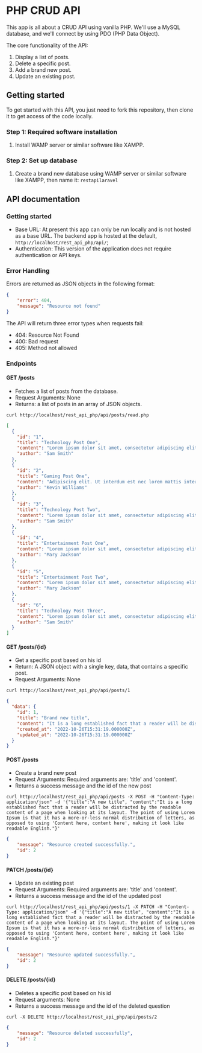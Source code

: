 # PHP CRUD API


This app is all about a CRUD API using vanilla PHP.
We'll use a MySQL database, and we'll connect by using PDO (PHP Data Object).

The core functionality of the API:

1. Display a list of posts.
2. Delete a specific post.
3. Add a brand new post.
4. Update an existing post.


## Getting started

To get started with this API, you just need to fork this repository, then clone it to get access of the code
locally.

### Step 1: Required software installation

1. Install WAMP server or similar software like XAMPP.


### Step 2: Set up database

1. Create a brand new database using WAMP server or similar software like XAMPP, then name it: `restapilaravel`


## API documentation

### Getting started

- Base URL: At present this app can only be run locally and is not hosted as a base URL. The backend app is hosted at the default, `http://localhost/rest_api_php/api/`; 
- Authentication: This version of the application does not require authentication or API keys.

### Error Handling

Errors are returned as JSON objects in the following format:

```json
{
    "error": 404,
    "message": "Resource not found"
}
```
The API will return three error types when requests fail:

- 404: Resource Not Found
- 400: Bad request 
- 405: Method not allowed

### Endpoints

#### GET /posts

- Fetches a list of posts from the database.
- Request Arguments: None
- Returns: a list of posts in an array of JSON objects.

`curl http://localhost/rest_api_php/api/posts/read.php`

```json
[
  {
    "id": "1",
    "title": "Technology Post One",
    "content": "Lorem ipsum dolor sit amet, consectetur adipiscing elit. Ut interdum est nec lorem mattis interdum. Cras augue est, interdum eu consectetur et, faucibus vel turpis. Etiam pulvinar, enim quis elementum iaculis, tortor sapien eleifend eros, vitae rutrum augue quam sed leo. Vivamus fringilla, diam sit amet vestibulum vulputate, urna risus hendrerit arcu, vitae fringilla odio justo vulputate neque. Nulla a massa sed est vehicula rhoncus sit amet quis libero. Integer euismod est quis turpis hendrerit, in feugiat mauris laoreet. Vivamus nec laoreet neque. Cras condimentum aliquam nunc nec maximus. Cras facilisis eros quis leo euismod pharetra sed cursus orci.",
    "author": "Sam Smith"
  },
  {
    "id": "2",
    "title": "Gaming Post One",
    "content": "Adipiscing elit. Ut interdum est nec lorem mattis interdum. Cras augue est, interdum eu consectetur et, faucibus vel turpis. Etiam pulvinar, enim quis elementum iaculis, tortor sapien eleifend eros, vitae rutrum augue quam sed leo. Vivamus fringilla, diam sit amet vestibulum vulputate, urna risus hendrerit arcu, vitae fringilla odio justo vulputate neque. Nulla a massa sed est vehicula rhoncus sit amet quis libero. Integer euismod est quis turpis hendrerit, in feugiat mauris laoreet. Vivamus nec laoreet neque.",
    "author": "Kevin Williams"
  },
  {
    "id": "3",
    "title": "Technology Post Two",
    "content": "Lorem ipsum dolor sit amet, consectetur adipiscing elit. Ut interdum est nec lorem mattis interdum. Cras augue est, interdum eu consectetur et, faucibus vel turpis. Etiam pulvinar, enim quis elementum iaculis, tortor sapien eleifend eros, vitae rutrum augue quam sed leo. Vivamus fringilla, diam sit amet vestibulum vulputate, urna risus hendrerit arcu, vitae fringilla odio justo vulputate neque. Nulla a massa sed est vehicula rhoncus sit amet quis libero. Integer euismod est quis turpis hendrerit, in feugiat mauris laoreet. Vivamus nec laoreet neque. Cras condimentum aliquam nunc nec maximus. Cras facilisis eros quis leo euismod pharetra sed cursus orci.",
    "author": "Sam Smith"
  },
  {
    "id": "4",
    "title": "Entertainment Post One",
    "content": "Lorem ipsum dolor sit amet, consectetur adipiscing elit. Ut interdum est nec lorem mattis interdum. Cras augue est, interdum eu consectetur et, faucibus vel turpis. Etiam pulvinar, enim quis elementum iaculis, tortor sapien eleifend eros, vitae rutrum augue quam sed leo. Vivamus fringilla, diam sit amet vestibulum vulputate, urna risus hendrerit arcu, vitae fringilla odio justo vulputate neque. Nulla a massa sed est vehicula rhoncus sit amet quis libero. Integer euismod est quis turpis hendrerit, in feugiat mauris laoreet. Vivamus nec laoreet neque. Cras condimentum aliquam nunc nec maximus. Cras facilisis eros quis leo euismod pharetra sed cursus orci.",
    "author": "Mary Jackson"
  },
  {
    "id": "5",
    "title": "Entertainment Post Two",
    "content": "Lorem ipsum dolor sit amet, consectetur adipiscing elit. Ut interdum est nec lorem mattis interdum. Cras augue est, interdum eu consectetur et, faucibus vel turpis. Etiam pulvinar, enim quis elementum iaculis, tortor sapien eleifend eros, vitae rutrum augue quam sed leo. Vivamus fringilla, diam sit amet vestibulum vulputate, urna risus hendrerit arcu, vitae fringilla odio justo vulputate neque. Nulla a massa sed est vehicula rhoncus sit amet quis libero. Integer euismod est quis turpis hendrerit, in feugiat mauris laoreet. Vivamus nec laoreet neque. Cras condimentum aliquam nunc nec maximus. Cras facilisis eros quis leo euismod pharetra sed cursus orci.",
    "author": "Mary Jackson"
  },
  {
    "id": "6",
    "title": "Technology Post Three",
    "content": "Lorem ipsum dolor sit amet, consectetur adipiscing elit. Ut interdum est nec lorem mattis interdum. Cras augue est, interdum eu consectetur et, faucibus vel turpis. Etiam pulvinar, enim quis elementum iaculis, tortor sapien eleifend eros, vitae rutrum augue quam sed leo. Vivamus fringilla, diam sit amet vestibulum vulputate, urna risus hendrerit arcu, vitae fringilla odio justo vulputate neque. Nulla a massa sed est vehicula rhoncus sit amet quis libero. Integer euismod est quis turpis hendrerit, in feugiat mauris laoreet. Vivamus nec laoreet neque. Cras condimentum aliquam nunc nec maximus. Cras facilisis eros quis leo euismod pharetra sed cursus orci.",
    "author": "Sam Smith"
  }
]
```


#### GET /posts/{id}

- Get a specific post based on his id
- Return: A JSON object with a single key, data, that contains a specific post.
- Request Arguments: None

`curl http://localhost/rest_api_php/api/posts/1`

```json
{
  "data": {
    "id": 1,
    "title": "Brand new title",
    "content": "It is a long established fact that a reader will be distracted by the readable content of a page when looking at its layout. The point of using Lorem Ipsum is that it has a more-or-less normal distribution of letters, as opposed to using 'Content here, content here', making it look like readable English.",
    "created_at": "2022-10-26T15:31:19.000000Z",
    "updated_at": "2022-10-26T15:31:19.000000Z"
  }
}
```

#### POST /posts

- Create a brand new post
- Request Arguments: Required arguments are: 'title' and 'content'.
- Returns a success message and the id of the new post

`curl http://localhost/rest_api_php/api/posts -X POST -H "Content-Type: application/json" -d '{"title":"A new title", "content":"It is a long established fact that a reader will be distracted by the readable content of a page when looking at its layout. The point of using Lorem Ipsum is that it has a more-or-less normal distribution of letters, as opposed to using 'Content here, content here', making it look like readable English."}'`

```json
{
    "message": "Resource created successfully.",
    "id": 2
}
```

#### PATCH /posts/{id}

- Update an existing post
- Request Arguments: Required arguments are: 'title' and 'content'.
- Returns a success message and the id of the updated post

`curl http://localhost/rest_api_php/api/posts/1 -X PATCH -H "Content-Type: application/json" -d '{"title":"A new title", "content":"It is a long established fact that a reader will be distracted by the readable content of a page when looking at its layout. The point of using Lorem Ipsum is that it has a more-or-less normal distribution of letters, as opposed to using 'Content here, content here', making it look like readable English."}'`

```json
{
    "message": "Resource updated successfully.",
    "id": 2
}
```

#### DELETE /posts/{id}

- Deletes a specific post based on his id
- Request arguments: None
- Returns a success message and the id of the deleted question

`curl -X DELETE http://localhost/rest_api_php/api/posts/2`

```json
{
    "message": "Resource deleted successfully",
    "id": 2
}
```


